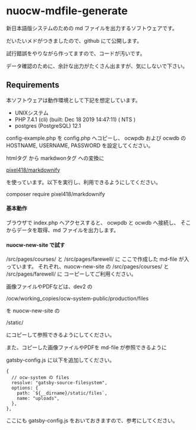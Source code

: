 ﻿nuocw-mdfile-generate
==========
新日本語版システムのための md ファイルを出力するソフトウェアです。

だいたいメドがつきましたので、github にて公開します。

試行錯誤をやりながら作ってますので、コードが汚いです。

データ確認のために、余計な出力がたくさん出ますが、気にしないで下さい。

Requirements
------------

本ソフトウェアは動作環境として下記を想定しています。

* UNIXシステム
* PHP 7.4.1 (cli) (built: Dec 18 2019 14:47:11) ( NTS )
* postgres (PostgreSQL) 12.1

config-example.php を config.php へコピーし、
ocwpdb および ocwdb の HOSTNAME, USERNAME, PASSWORD を設定してください。

htmlタグ から markdwonタグ への変換に

[pixel418/markdownify](https://packagist.org/packages/pixel418/markdownify)

を使っています。以下を実行し、利用できるようにしてください。

  composer require pixel418/markdownify


#### 基本動作

ブラウザで index.php へアクセスすると、
ocwpdb と ocwdb へ接続し、
そこからデータを取得、md ファイルを出力します。

#### nuocw-new-site で試す

/src/pages/courses/ と /src/pages/farewell/ に
ここで作成した md-file が入っています。
それぞれ、nuocw-new-site の
/src/pages/courses/ と /src/pages/farewell/ に
コーピーしてご利用ください。

画像ファイルやPDFなどは、dev2 の

/ocw/working_copies/ocw-system-public/production/files

を nuocw-new-site の

/static/

にコピーして参照できるようにしてください。

また、コピーした画像ファイルやPDFを md-file が参照できるように

gatsby-config.js に以下を追加してください。

    {
      // ocw-system の files 
      resolve: "gatsby-source-filesystem",
      options: {
        path: `${__dirname}/static/files`,
        name: "uploads",
      },
    },

ここにも gatsby-config.js をおいておきますので、参考にしてください。
